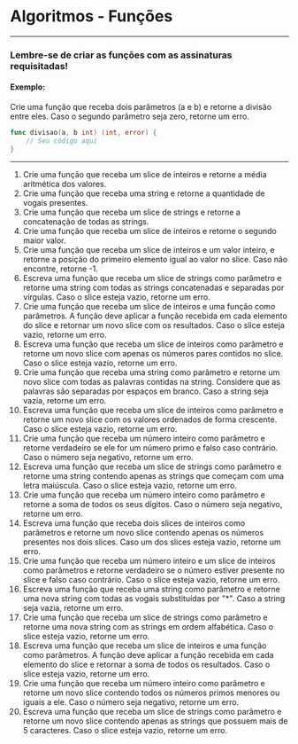 # Algoritmos - Funções

---
### Lembre-se de criar as funções com as assinaturas requisitadas!

#### Exemplo:

Crie uma função que receba dois parâmetros (a e b) e retorne a divisão entre eles. Caso o segundo parâmetro seja zero, retorne um erro.

```go
func divisao(a, b int) (int, error) {
	// Seu código aqui
}
```

---

1. Crie uma função que receba um slice de inteiros e retorne a média aritmética dos valores.
2. Crie uma função que receba uma string e retorne a quantidade de vogais presentes.
3. Crie uma função que receba um slice de strings e retorne a concatenação de todas as strings.
4. Crie uma função que receba um slice de inteiros e retorne o segundo maior valor.
5. Crie uma função que receba um slice de inteiros e um valor inteiro, e retorne a posição do primeiro elemento igual ao valor no slice. Caso não encontre, retorne -1.
6. Escreva uma função que receba um slice de strings como parâmetro e retorne uma string com todas as strings concatenadas e separadas por vírgulas. Caso o slice esteja vazio, retorne um erro.
7. Crie uma função que receba um slice de inteiros e uma função como parâmetros. A função deve aplicar a função recebida em cada elemento do slice e retornar um novo slice com os resultados. Caso o slice esteja vazio, retorne um erro.
8. Escreva uma função que receba um slice de inteiros como parâmetro e retorne um novo slice com apenas os números pares contidos no slice. Caso o slice esteja vazio, retorne um erro.
9. Crie uma função que receba uma string como parâmetro e retorne um novo slice com todas as palavras contidas na string. Considere que as palavras são separadas por espaços em branco. Caso a string seja vazia, retorne um erro.
10. Escreva uma função que receba um slice de inteiros como parâmetro e retorne um novo slice com os valores ordenados de forma crescente. Caso o slice esteja vazio, retorne um erro.
11. Crie uma função que receba um número inteiro como parâmetro e retorne verdadeiro se ele for um número primo e falso caso contrário. Caso o número seja negativo, retorne um erro.
12. Escreva uma função que receba um slice de strings como parâmetro e retorne uma string contendo apenas as strings que começam com uma letra maiúscula. Caso o slice esteja vazio, retorne um erro.
13. Crie uma função que receba um número inteiro como parâmetro e retorne a soma de todos os seus dígitos. Caso o número seja negativo, retorne um erro.
14. Escreva uma função que receba dois slices de inteiros como parâmetros e retorne um novo slice contendo apenas os números presentes nos dois slices. Caso um dos slices esteja vazio, retorne um erro.
15. Crie uma função que receba um número inteiro e um slice de inteiros como parâmetros e retorne verdadeiro se o número estiver presente no slice e falso caso contrário. Caso o slice esteja vazio, retorne um erro.
16. Escreva uma função que receba uma string como parâmetro e retorne uma nova string com todas as vogais substituídas por "*". Caso a string seja vazia, retorne um erro.
17. Crie uma função que receba um slice de strings como parâmetro e retorne uma nova string com as strings em ordem alfabética. Caso o slice esteja vazio, retorne um erro.
18. Escreva uma função que receba um slice de inteiros e uma função como parâmetros. A função deve aplicar a função recebida em cada elemento do slice e retornar a soma de todos os resultados. Caso o slice esteja vazio, retorne um erro.
19. Crie uma função que receba um número inteiro como parâmetro e retorne um novo slice contendo todos os números primos menores ou iguais a ele. Caso o número seja negativo, retorne um erro.
20. Escreva uma função que receba um slice de strings como parâmetro e retorne um novo slice contendo apenas as strings que possuem mais de 5 caracteres. Caso o slice esteja vazio, retorne um erro.
